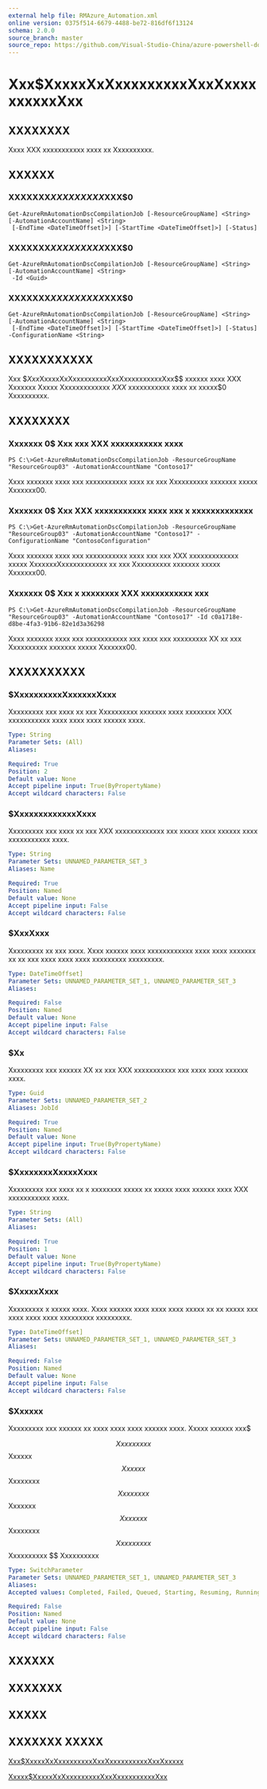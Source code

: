 ```yaml
---
external help file: RMAzure_Automation.xml
online version: 0375f514-6679-4488-be72-816df6f13124
schema: 2.0.0
source_branch: master
source_repo: https://github.com/Visual-Studio-China/azure-powershell-docs-int
---
```


# Xxx$XxxxxXxXxxxxxxxxxXxxXxxxxxxxxxxXxx
## XXXXXXXX
Xxxx XXX xxxxxxxxxxx xxxx xx Xxxxxxxxxx.

## XXXXXX

### XXXXXXX$XXXXXXXXX$XXX$0
```
Get-AzureRmAutomationDscCompilationJob [-ResourceGroupName] <String> [-AutomationAccountName] <String>
 [-EndTime <DateTimeOffset]>] [-StartTime <DateTimeOffset]>] [-Status]
```

### XXXXXXX$XXXXXXXXX$XXX$0
```
Get-AzureRmAutomationDscCompilationJob [-ResourceGroupName] <String> [-AutomationAccountName] <String>
 -Id <Guid>
```

### XXXXXXX$XXXXXXXXX$XXX$0
```
Get-AzureRmAutomationDscCompilationJob [-ResourceGroupName] <String> [-AutomationAccountName] <String>
 [-EndTime <DateTimeOffset]>] [-StartTime <DateTimeOffset]>] [-Status] -ConfigurationName <String>
```

## XXXXXXXXXXX
Xxx $$Xxx$XxxxxXxXxxxxxxxxxXxxXxxxxxxxxxxXxx$$ xxxxxx xxxx XXX Xxxxxxx Xxxxx Xxxxxxxxxxxxx $XXX$ xxxxxxxxxxx xxxx xx xxxxx$0 Xxxxxxxxxx.

## XXXXXXXX

### Xxxxxxx 0$ Xxx xxx XXX xxxxxxxxxxx xxxx
```
PS C:\>Get-AzureRmAutomationDscCompilationJob -ResourceGroupName "ResourceGroup03" -AutomationAccountName "Contoso17"
```

Xxxx xxxxxxx xxxx xxx xxxxxxxxxxx xxxx xx xxx Xxxxxxxxxx xxxxxxx xxxxx Xxxxxxx00.

### Xxxxxxx 0$ Xxx XXX xxxxxxxxxxx xxxx xxx x xxxxxxxxxxxxx
```
PS C:\>Get-AzureRmAutomationDscCompilationJob -ResourceGroupName "ResourceGroup03" -AutomationAccountName "Contoso17" -ConfigurationName "ContosoConfiguration"
```

Xxxx xxxxxxx xxxx xxx xxxxxxxxxxx xxxx xxx xxx XXX xxxxxxxxxxxxx xxxxx XxxxxxxXxxxxxxxxxxxx xx xxx Xxxxxxxxxx xxxxxxx xxxxx Xxxxxxx00.

### Xxxxxxx 0$ Xxx x xxxxxxxx XXX xxxxxxxxxxx xxx
```
PS C:\>Get-AzureRmAutomationDscCompilationJob -ResourceGroupName "ResourceGroup03" -AutomationAccountName "Contoso17" -Id c0a1718e-d8be-4fa3-91b6-82e1d3a36298
```

Xxxx xxxxxxx xxxx xxx xxxxxxxxxxx xxx xxxx xxx xxxxxxxxx XX xx xxx Xxxxxxxxxx xxxxxxx xxxxx Xxxxxxx00.

## XXXXXXXXXX

### $XxxxxxxxxxXxxxxxxXxxx
Xxxxxxxxx xxx xxxx xx xxx Xxxxxxxxxx xxxxxxx xxxx xxxxxxxx XXX xxxxxxxxxxx xxxx xxxx xxxx xxxxxx xxxx.

```yaml
Type: String
Parameter Sets: (All)
Aliases: 

Required: True
Position: 2
Default value: None
Accept pipeline input: True(ByPropertyName)
Accept wildcard characters: False
```

### $XxxxxxxxxxxxxXxxx
Xxxxxxxxx xxx xxxx xx xxx XXX xxxxxxxxxxxxx xxx xxxxx xxxx xxxxxx xxxx xxxxxxxxxxx xxxx.

```yaml
Type: String
Parameter Sets: UNNAMED_PARAMETER_SET_3
Aliases: Name

Required: True
Position: Named
Default value: None
Accept pipeline input: False
Accept wildcard characters: False
```

### $XxxXxxx
Xxxxxxxxx xx xxx xxxx.
Xxxx xxxxxx xxxx xxxxxxxxxxxx xxxx xxxx xxxxxxx xx xx xxx xxxx xxxx xxxx xxxxxxxxx xxxxxxxxx.

```yaml
Type: DateTimeOffset]
Parameter Sets: UNNAMED_PARAMETER_SET_1, UNNAMED_PARAMETER_SET_3
Aliases: 

Required: False
Position: Named
Default value: None
Accept pipeline input: False
Accept wildcard characters: False
```

### $Xx
Xxxxxxxxx xxx xxxxxx XX xx xxx XXX xxxxxxxxxxx xxx xxxx xxxx xxxxxx xxxx.

```yaml
Type: Guid
Parameter Sets: UNNAMED_PARAMETER_SET_2
Aliases: JobId

Required: True
Position: Named
Default value: None
Accept pipeline input: True(ByPropertyName)
Accept wildcard characters: False
```

### $XxxxxxxxXxxxxXxxx
Xxxxxxxxx xxx xxxx xx x xxxxxxxx xxxxx xx xxxxx xxxx xxxxxx xxxx XXX xxxxxxxxxxx xxxx.

```yaml
Type: String
Parameter Sets: (All)
Aliases: 

Required: True
Position: 1
Default value: None
Accept pipeline input: True(ByPropertyName)
Accept wildcard characters: False
```

### $XxxxxXxxx
Xxxxxxxxx x xxxxx xxxx.
Xxxx xxxxxx xxxx xxxx xxxx xxxxx xx xx xxxxx xxx xxxx xxxx xxxx xxxxxxxxx xxxxxxxxx.

```yaml
Type: DateTimeOffset]
Parameter Sets: UNNAMED_PARAMETER_SET_1, UNNAMED_PARAMETER_SET_3
Aliases: 

Required: False
Position: Named
Default value: None
Accept pipeline input: False
Accept wildcard characters: False
```

### $Xxxxxx
Xxxxxxxxx xxx xxxxxx xx xxxx xxxx xxxx xxxxxx xxxx.
Xxxxx xxxxxx xxx$ 

$$ Xxxxxxxxx $$ Xxxxxx $$ Xxxxxx $$ Xxxxxxxx $$ Xxxxxxxx $$ Xxxxxxx $$ Xxxxxxx $$ Xxxxxxxx $$ Xxxxxxxxx $$ Xxxxxxxxxx $$ Xxxxxxxxxx

```yaml
Type: SwitchParameter
Parameter Sets: UNNAMED_PARAMETER_SET_1, UNNAMED_PARAMETER_SET_3
Aliases: 
Accepted values: Completed, Failed, Queued, Starting, Resuming, Running, Stopped, Stopping, Suspended, Suspending, Activating

Required: False
Position: Named
Default value: None
Accept pipeline input: False
Accept wildcard characters: False
```

## XXXXXX

## XXXXXXX

## XXXXX

## XXXXXXX XXXXX

[Xxx$XxxxxXxXxxxxxxxxxXxxXxxxxxxxxxxXxxXxxxxx](0375f514-6679-4488-be72-816df6f13124)

[Xxxxx$XxxxxXxXxxxxxxxxxXxxXxxxxxxxxxxXxx](d1d461ab-138f-42f2-8faf-e651a8310b08)


